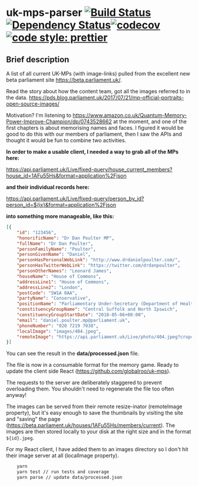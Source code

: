 # uk-mps-parser [![Build Status](https://travis-ci.org/globalroo/uk-mps-parser.svg?branch=master)](https://travis-ci.org/globalroo/uk-mps-parser)[![Dependency Status](https://dependencyci.com/github/globalroo/uk-mps-parser/badge?v1)](https://dependencyci.com/github/globalroo/uk-mps-parser?v1)[![codecov](https://codecov.io/gh/globalroo/uk-mps-parser/branch/master/graph/badge.svg)](https://codecov.io/gh/globalroo/uk-mps-parser)[![code style: prettier](https://img.shields.io/badge/code_style-prettier-ff69b4.svg?style=flat-square)](https://github.com/prettier/prettier)

## Brief description

A list of all current UK-MPs (with image-links) pulled from the excellent new beta parliament site https://beta.parliament.uk/.

Read the story about how the content team, got all the images referred to in the data. https://pds.blog.parliament.uk/2017/07/21/mp-official-portraits-open-source-images/

Motivation? I'm listening to https://www.amazon.co.uk/Quantum-Memory-Power-Improve-Champion/dp/0743528662 at the moment, and one of the first chapters is about memorising names and faces. I figured it would be good to do this with our members of parliament, then I saw the APIs and thought it would be fun to combine two activities.

__In order to make a usable client, I needed a way to grab all of the MPs here:__

https://api.parliament.uk/Live/fixed-query/house_current_members?house_id=1AFu55Hs&format=application%2Fjson

__and their individual records here:__

https://api.parliament.uk/Live/fixed-query/person_by_id?person_id=${ix}&format=application%2Fjson

__into something more manageable, like this:__

```json
[{
	"id": "123456",
	"honorificName": "Dr Dan Poulter MP",
	"fullName": "Dr Dan Poulter",
	"personFamilyName": "Poulter",
	"personGivenName": "Daniel",
	"personHasPersonalWebLink": "http://www.drdanielpoulter.com/",
	"personHasTwitterWebLink": "https://twitter.com/drdanpoulter",
	"personOtherNames": "Leonard James",
	"houseName": "House of Commons",
	"addressLine1": "House of Commons",
	"addressLine2": "London",
	"postCode": "SW1A 0AA",
	"partyName": "Conservative",
	"positionName": "Parliamentary Under-Secretary (Department of Health)",
	"constituencyGroupName": "Central Suffolk and North Ipswich",
	"constituencyGroupStartDate": "2010-05-06+00:00",
	"email": "daniel.poulter.mp@parliament.uk",
	"phoneNumber": "020 7219 7038",
	"localImage": "images/404.jpeg",
	"remoteImage": "https://api.parliament.uk/Live/photo/404.jpeg?crop=CU_1:1&width=186&quality=80"
}]
```
You can see the result in the __data/processed.json__ file.

The file is now in a consumable format for the memory game. Ready to update the client side React (https://github.com/globalroo/uk-mps).

The requests to the server are deliberately staggered to prevent overloading them. You shouldn't need to regenerate the file too often anyway!

The images can be served from their remote resize-inator (remoteImage property), but it's easy enough to save the thumbnails by visiting the site and "saving" the page (https://beta.parliament.uk/houses/1AFu55Hs/members/current). The images are then stored locally to your disk at the right size and in the format `${id}.jpeg`.

For my React client, I have added them to an images directory so I don't hit their image server at all (localImage property).

```sh
	yarn
	yarn test // run tests and coverage
	yarn parse // update data/processed.json
```
